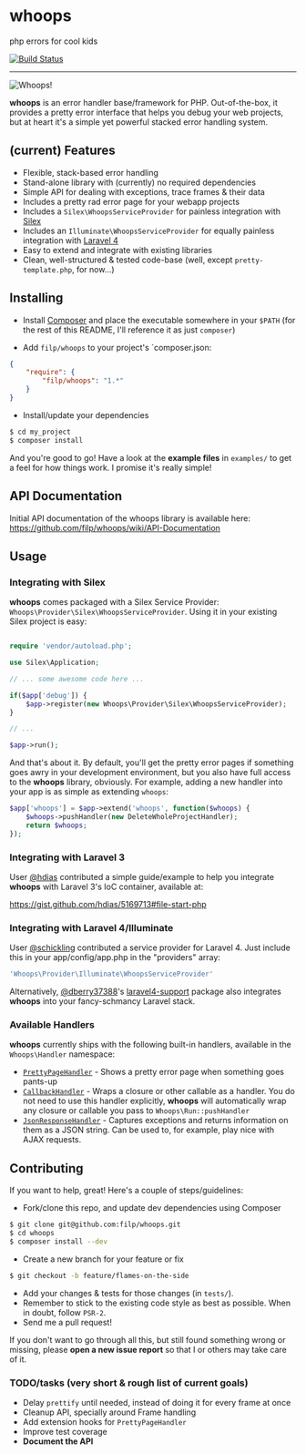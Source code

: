 # whoops
php errors for cool kids

[![Build Status](https://travis-ci.org/filp/whoops.png?branch=master)](https://travis-ci.org/filp/whoops)

-----

![Whoops!](http://i.imgur.com/xiZ1tUU.png)

**whoops** is an error handler base/framework for PHP. Out-of-the-box, it provides a pretty
error interface that helps you debug your web projects, but at heart it's a simple yet
powerful stacked error handling system.

## (current) Features

- Flexible, stack-based error handling
- Stand-alone library with (currently) no required dependencies
- Simple API for dealing with exceptions, trace frames & their data
- Includes a pretty rad error page for your webapp projects
- Includes a `Silex\WhoopsServiceProvider` for painless integration with [Silex](http://silex.sensiolabs.org/)
- Includes an `Illuminate\WhoopsServiceProvider` for equally painless integration with [Laravel 4](http://laravel.com/)
- Easy to extend and integrate with existing libraries
- Clean, well-structured & tested code-base (well, except `pretty-template.php`, for now...)

## Installing

- Install [Composer](http://getcomposer.org) and place the executable somewhere in your `$PATH` (for the rest of this README,
I'll reference it as just `composer`)

- Add `filp/whoops` to your project's `composer.json:

```json
{
    "require": {
        "filp/whoops": "1.*"
    }
}
```

- Install/update your dependencies

```bash
$ cd my_project
$ composer install
```

And you're good to go! Have a look at the **example files** in `examples/` to get a feel for how things work.
I promise it's really simple!

## API Documentation

Initial API documentation of the whoops library is available here:
https://github.com/filp/whoops/wiki/API-Documentation

## Usage

### Integrating with Silex

**whoops** comes packaged with a Silex Service Provider: `Whoops\Provider\Silex\WhoopsServiceProvider`. Using it
in your existing Silex project is easy:

```php

require 'vendor/autoload.php';

use Silex\Application;

// ... some awesome code here ...

if($app['debug']) {
    $app->register(new Whoops\Provider\Silex\WhoopsServiceProvider);
}

// ...

$app->run();
```

And that's about it. By default, you'll get the pretty error pages if something goes awry in your development
environment, but you also have full access to the **whoops** library, obviously. For example, adding a new handler
into your app is as simple as extending `whoops`:

```php
$app['whoops'] = $app->extend('whoops', function($whoops) {
    $whoops->pushHandler(new DeleteWholeProjectHandler);
    return $whoops;
});
```

### Integrating with Laravel 3

User [@hdias](https://github.com/hdias) contributed a simple guide/example to help you integrate **whoops** with Laravel 3's IoC container, available at:

https://gist.github.com/hdias/5169713#file-start-php


### Integrating with Laravel 4/Illuminate

User [@schickling](https://github.com/schickling) contributed a service provider for Laravel 4. Just include this in your app/config/app.php in the "providers" array:

```php
'Whoops\Provider\Illuminate\WhoopsServiceProvider'
```

Alternatively, [@dberry37388](https://github.com/dberry37388)'s [laravel4-support](https://github.com/dberry37388/laravel4-support) package also integrates **whoops** into your fancy-schmancy Laravel stack.

### Available Handlers

**whoops** currently ships with the following built-in handlers, available in the `Whoops\Handler` namespace:

- [`PrettyPageHandler`](https://github.com/filp/whoops/blob/master/src/Whoops/Handler/PrettyPageHandler.php) - Shows a pretty error page when something goes pants-up
- [`CallbackHandler`](https://github.com/filp/whoops/blob/master/src/Whoops/Handler/CallbackHandler.php) - Wraps a closure or other callable as a handler. You do not need to use this handler explicitly, **whoops** will automatically wrap any closure or callable you pass to `Whoops\Run::pushHandler`
- [`JsonResponseHandler`](https://github.com/filp/whoops/blob/master/src/Whoops/Handler/JsonResponseHandler.php) - Captures exceptions and returns information on them as a JSON string. Can be used to, for example, play nice with AJAX requests.

## Contributing

If you want to help, great! Here's a couple of steps/guidelines:

- Fork/clone this repo, and update dev dependencies using Composer

```bash
$ git clone git@github.com:filp/whoops.git
$ cd whoops
$ composer install --dev
```

- Create a new branch for your feature or fix

```bash
$ git checkout -b feature/flames-on-the-side
```

- Add your changes & tests for those changes (in `tests/`).
- Remember to stick to the existing code style as best as possible. When in doubt, follow `PSR-2`.
- Send me a pull request!

If you don't want to go through all this, but still found something wrong or missing, please
**open a new issue report** so that I or others may take care of it.

### TODO/tasks (very short & rough list of current goals)
- Delay `prettify` until needed, instead of doing it for every frame at once
- Cleanup API, specially around Frame handling
- Add extension hooks for `PrettyPageHandler`
- Improve test coverage
- **Document the API**
